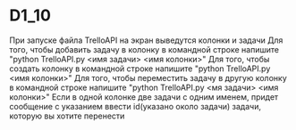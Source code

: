 # D1_10
При запуске файла TrelloAPI на экран выведутся колонки и задачи
Для того, чтобы добавить задачу в колонку в командной строке напишите "python TrelloAPI.py <имя задачи> <имя колонки>"
Для того, чтобы создать колонку в командной строке напишите "python TrelloAPI.py <имя колонки>"
Для того, чтобы переместить задачу в другую колонку в командной строке напишите "python TrelloAPI.py <мя задачи> <имя колонки>" Если в одной колонке две задачи с одним именем, 
придет сообщение с указанием ввести id(указано около задачи) задачи, которую вы хотите перенести
